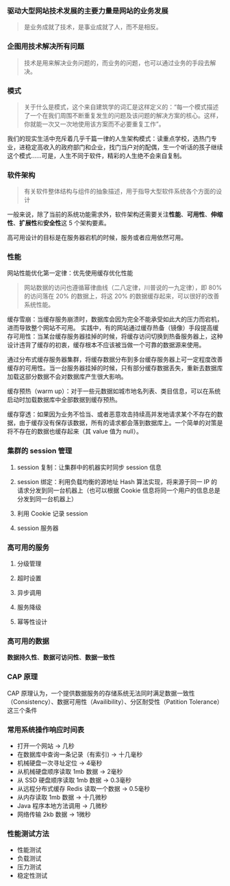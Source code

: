 ### 驱动大型网站技术发展的主要力量是网站的业务发展

> 是业务成就了技术，是事业成就了人，而不是相反。

### 企图用技术解决所有问题

> 技术是用来解决业务问题的，而业务的问题，也可以通过业务的手段去解决。

### 模式

> 关于什么是模式，这个来自建筑学的词汇是这样定义的：“每一个模式描述了一个在我们周围不断重复发生的问题及该问题的解决方案的核心。这样，你就能一次又一次地使用该方案而不必要重复工作”。

我们的现实生活中充斥着几乎千篇一律的人生架构模式：读重点学校，选热门专业，进稳定高收入的政府部门和企业，找门当户对的配偶，生一个听话的孩子继续这个模式......可是，人生不同于软件，精彩的人生绝不会来自复制。

### 软件架构

> 有关软件整体结构与组件的抽象描述，用于指导大型软件系统各个方面的设计

一般来说，除了当前的系统功能需求外，软件架构还需要关注**性能**、**可用性**、**伸缩性**、**扩展性**和**安全性**这 5 个架构要素。

高可用设计的目标是在服务器宕机的时候，服务或者应用依然可用。

### 性能

网站性能优化第一定律：优先使用缓存优化性能

> 网站数据的访问也遵循幂律曲线（二八定律，川普说的一九定律），即 80% 的访问落在 20% 的数据上，将这 20% 的数据缓存起来，可以很好的改善系统性能。

缓存雪崩：当缓存服务崩溃时，数据库会因为完全不能承受如此大的压力而宕机，进而导致整个网站不可用。
实践中，有的网站通过缓存热备（镜像）手段提高缓存可用性：当某台缓存服务器挂掉的时候，将缓存访问切换到热备服务器上，这种设计违背了缓存的初衷，缓存根本不应该被当做一个可靠的数据源来使用。

通过分布式缓存服务器集群，将缓存数据分布到多台缓存服务器上可一定程度改善缓存的可用性。当一台服务器挂掉的时候，只有部分缓存数据丢失，重新去数据库加载这部分数据不会对数据库产生很大影响。

缓存预热（warm up）：对于一些元数据如城市地名列表、类目信息，可以在系统启动时加载数据库中全部数据到缓存预热。

缓存穿透：如果因为业务不恰当、或者恶意攻击持续高并发地请求某个不存在的数据，由于缓存没有保存该数据，所有的请求都会落到数据库上。一个简单的对策是将不存在的数据也缓存起来（其 value 值为 null）。

### 集群的 session 管理

1. session 复制：让集群中的机器实时同步 session 信息

2. session 绑定：利用负载均衡的源地址 Hash 算法实现，将来源于同一 IP 的请求分发到同一台机器上（也可以根据 Cookie 信息将同一个用户的信息总是分发到同一台机器上）

3. 利用 Cookie 记录 session

4. session 服务器


### 高可用的服务

1. 分级管理

2. 超时设置

3. 异步调用

4. 服务降级

5. 幂等性设计

### 高可用的数据

**数据持久性**、**数据可访问性**、**数据一致性**


### CAP 原理

CAP 原理认为，一个提供数据服务的存储系统无法同时满足数据一致性（Consistency）、数据可用性（Availibility）、分区耐受性（Patition Tolerance）这三个条件

### 常用系统操作响应时间表

- 打开一个网站 -> 几秒
- 在数据库中查询一条记录（有索引) -> 十几毫秒
- 机械硬盘一次寻址定位 -> 4毫秒
- 从机械硬盘顺序读取 1mb 数据 -> 2毫秒
- 从 SSD 硬盘顺序读取 1mb 数据 -> 0.3毫秒
- 从远程分布式缓存 Redis 读取一个数据 -> 0.5毫秒
- 从内存读取 1mb 数据 -> 十几微秒
- Java 程序本地方法调用 -> 几微秒
- 网络传输 2kb 数据 -> 1微秒

### 性能测试方法

- 性能测试
- 负载测试
- 压力测试
- 稳定性测试


